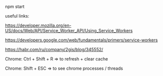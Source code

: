 npm start

useful links:

https://developer.mozilla.org/en-US/docs/Web/API/Service_Worker_API/Using_Service_Workers

https://developers.google.com/web/fundamentals/primers/service-workers

https://habr.com/ru/company/2gis/blog/345552/

Chrome: Ctrl + Shift + R => to refresh + clear cache

Chrome: Shift + ESC => to see chrome processes / threads

